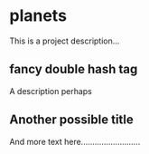 # planets

This is a project description...

## fancy double hash tag

A description perhaps

## Another possible title

And more text here..........................
